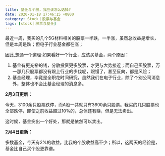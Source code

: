 ```yaml
---
title: 基金与个股，我应该怎么选择?
date: 2020-01-18 17:46:15 +0800
category: Stock｜股票与基金
tags: [stock｜股票与基金]
---
```



最近一周，我买的几个5G材料相关的股票一半跌，一半涨，虽然总收益是增长，但是本周是跌；但电子行业基金都在涨；

因此,想通一个道理:如果看好一个行业，应该买基金，两个原因：
1. 基金有更充裕的钱，分散投资更多股票，才更与大势接近；而自己买股票，万一那几只股票都没有跟上行业的步伐呢，跟慢了，甚至反向，都是风险；
2. 基金经理，毕竟是全职花时间研究，虽然我们在电子行业，除了个别公司消息外，整体也不会比基金经理的消息多。

**2月3日更新：**

今天，3100余只股票跌停，而A股一共就只有3600余只股票。我买的几只股票也全部跌停，即使之前收益超过10%的，总体还有赚，但是无法卖出。

这时候，基金突出一个好处，那就是依然可以卖出。

**2月4日更新：**

多数基金，今天有2%的收益。比我的个股收益高不少；所以，这两天的经验是，基金比自己买个股更靠谱。